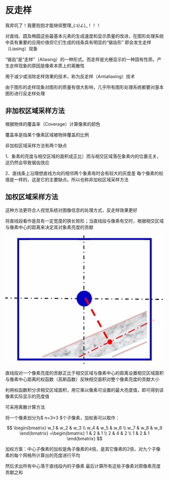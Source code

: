 # 反走样

我弃坑了！我要抱抱才能继续整理_(:з)∠)_！！！

对直线、圆及椭圆这些最基本元素的生成速度和显示质量的改进，在图形处理系统中具有重要的应用价值但它们生成的线条具有明显的“锯齿形” 即会发生走样（Liasing）现象

“锯齿”是“走样”（Aliasing）的一种形式。而走样是光栅显示的一种固有性质。产生走样现象的原因是像素本质上的离散性

用于减少或消除走样效果的技术，称为反走样（Antialiasing）技术

由于图形的走样现象对图形的质量有很大影响，几乎所有图形处理系统都要对基本图形进行反走样处理

## 非加权区域采样方法

根据物体的覆盖率（Coverage）计算像素的颜色

覆盖率是指某个像素区域被物体覆盖的比例

非加权区域采样方法有两个缺点

1、象素的亮度与相交区域的面积成正比）而与相交区域落在象素内的位置无关，这仍然会导致锯齿效应

2、直线条上沿理想直线方向的相邻两个象素有时会有较大的灰度差
每个像素的权值是一样的，这是它的主要缺点。所以也称非加权区域采样方法



## 加权区域采样方法

这种方法更符合人视觉系统对图像信息的处理方式，反走样效果更好

将直线段看作是具有一定宽度的狭长矩形；当直线段与像素有交时，根据相交区域与像素中心的距离来决定其对象素亮度的贡献

![4.1](img\4.1.png)

直线段对一个像素亮度的贡献正比于相交区域与像素中心的距离设置相交区域面积与像素中心距离的权函数（高斯函数）反映相交面积对整个像素亮度的贡献大小

利用权函数积分求相交区域面积，用它乘以像素可设置的最大亮度值，即可得到该像素实际显示的亮度值

可采用离散计算方法

将一个像素划分为$ n=3×3 $个子像素，加权表可以取作：

$$
\begin{bmatrix}
   w_1 & w_2 & w_3 \\
   w_4 & w_5 & w_6 \\
   w_7 & w_8 & w_9
\end{bmatrix}
=\begin{bmatrix}
   1 & 2 & 1 \\
   2 & 4 & 2 \\
   1 & 2 & 1
\end{bmatrix}
$$

加权方案：中心子像素的加权是角子像素的4倍，是其它像素的2倍，对九个子像素的每个网格所计算出的亮度进行平均

然后求出所有中心落于直线段内的子像素
最后计算所有这些子像素对原像素亮度贡献之和
